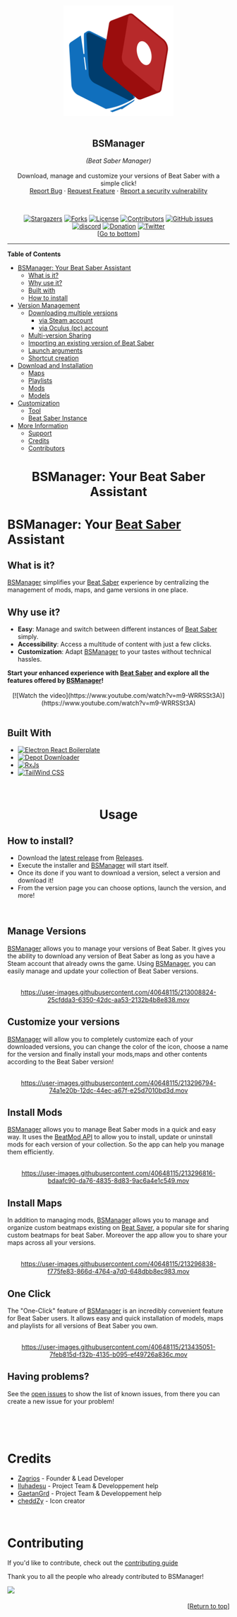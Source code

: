 <a name="readme-top"></a>

<!-- PROJECT SHIELDS -->
<!--
*** I'm using markdown "reference style" links for readability.
*** Reference links are enclosed in brackets [ ] instead of parentheses ( ).
*** See the bottom of this document for the declaration of the reference variables
*** for contributors-url, forks-url, etc. This is an optional, concise syntax you may use.
*** https://www.markdownguide.org/basic-syntax/#reference-style-links
-->

<!------------------------>
<!--       COVER          >
<!------------------------>
<div align="center">
    <a href="https://github.com/Zagrios/bs-manager">
        <img src="resources/readme/icon.svg" alt="Logo" width="250" height="250">
    </a>
    <br><br>
    <h2><b>BSManager</b></h2>
    <i>(Beat Saber Manager)</i>
    <br><br>
    <span>
        Download, manage and customize your versions of Beat Saber with a simple click!
    </span>
    <br>
    <span>
        <a href="https://github.com/Zagrios/bs-manager/issues/new?assignees=Zagrios&labels=bug&template=-bug--bug-report.md&title=%5BBUG%5D+%3A+">Report Bug</a> 
        ·
        <a href="https://github.com/Zagrios/bs-manager/issues/new?assignees=Zagrios&labels=enhancement&template=-feat---feature-request.md&title=%5BFEAT.%5D+%3A+">Request Feature</a>
        ·
        <a href="https://github.com/Zagrios/bs-manager/security/policy">Report a security vulnerability</a>
    </span>
</div>

## <!-- BADGES -->

<br>
<div align="center" >
    <a href="https://github.com/Zagrios/bs-manager/stargazers"><img src ="https://img.shields.io/github/stars/Zagrios/bs-manager?style=for-the-badge" alt="Stargazers"/></a>
    <a href="https://github.com/Zagrios/bs-manager/network/members"><img src ="https://img.shields.io/github/forks/Zagrios/bs-manager?style=for-the-badge" alt="Forks"/></a>
    <a href="https://github.com/Zagrios/bs-manager/blob/master/LICENSE"><img src ="https://img.shields.io/github/license/Zagrios/bs-manager?style=for-the-badge" alt="License"/></a>
    <a href="https://github.com/Zagrios/bs-manager/graphs/contributors"><img src ="https://img.shields.io/github/contributors/Zagrios/bs-manager?style=for-the-badge" alt="Contributors"/></a>
    <a href="https://github.com/Zagrios/bs-manager/issues"><img alt="GitHub issues" src="https://img.shields.io/github/issues/Zagrios/bs-manager?style=for-the-badge"></a>
    <br>
    <a href="https://discord.gg/uSqbHVpKdV"><img src ="https://img.shields.io/badge/-DISCORD-5865f2?style=for-the-badge&logo=discord&logoColor=ffffff" alt="discord"/></a>
    <a href="https://www.patreon.com/bsmanager"><img src ="https://img.shields.io/badge/-🥰%20Support%20BSM-EC4546?style=for-the-badge" alt="Donation"/></a>
    <a href="https://twitter.com/BSManager_"><img src ="https://img.shields.io/badge/-Twitter-F5F8FA?style=for-the-badge&logo=Twitter" alt="Twitter"/></a>
    <br>
    [<a href="#readme-bot">Go to bottom</a>]
</div>

---

<!-- TABLE OF CONTENTS -->

<b>Table of Contents</b>
<ul>
  <li><a href="#bsmanager-your-beat-saber-assistant">BSManager: Your Beat Saber Assistant</a>
    <ul>
      <li><a href="#what-is-it">What is it?</a></li>
      <li><a href="#why-use-it">Why use it?</a></li>
      <li><a href="#built-with">Built with</a></li>
      <li><a href="#how-to-install">How to install</a></li>
    </ul>
  </li>
  <li><a href="#version-management">Version Management</a>
    <ul>
      <li><a href="#downloading-multiple-versions">Downloading multiple versions</a>
        <ul>
          <li><a href="#via-steam">via Steam account</a></li>
          <li><a href="#via-oculus-coming-soon">via Oculus (pc) account</a></li>
        </ul>
      </li>
      <li><a href="#multi-version-sharing">Multi-version Sharing</a></li>
      <li><a href="#importing-an-existing-version-of-beat-saber">Importing an existing version of Beat Saber</a></li>
      <li><a href="#launch-arguments">Launch arguments</a></li>
      <li><a href="#shortcut-creation">Shortcut creation</a></li>
    </ul>
  </li>
  <li><a href="#download-and-installation">Download and Installation</a>
    <ul>
      <li><a href="#maps">Maps</a></li>
      <li><a href="#playlists">Playlists</a></li>
      <li><a href="#mods">Mods</a></li>
      <li><a href="#models">Models</a></li>
    </ul>
  </li>
  <li><a href="#customization">Customization</a>
    <ul>
      <li><a href="#tool">Tool</a></li>
      <li><a href="#beat-saber-instance">Beat Saber Instance</a></li>
    </ul>
  </li>
  <li><a href="#more-information">More Information</a>
    <ul>
      <li><a href="#support">Support</a></li>
      <li><a href="#credits">Credits</a></li>
      <li><a href="#contributors">Contributors</a></li>
    </ul>
  </li>
</ul>


<!-- ABOUT THE PROJECT -->
<div align="center">
    <h1> </h1>
    <h1><b>BSManager: Your Beat Saber Assistant</b></h1>
</div>
<div>
    <h1>BSManager: Your <a href="https://beatsaber.com/">Beat Saber</a> Assistant</h1>
<h2>What is it?</h2>
<p><a href="https://github.com/Zagrios/bs-manager">BSManager</a> simplifies your <a href="https://beatsaber.com/">Beat Saber</a> experience by centralizing the management of mods, maps, and game versions in one place.</p>
<h2>Why use it?</h2>
<ul>
    <li><strong>Easy</strong>: Manage and switch between different instances of <a href="https://beatsaber.com/">Beat Saber</a> simply.</li>
    <li><strong>Accessibility</strong>: Access a multitude of content with just a few clicks.</li>
    <li><strong>Customization</strong>: Adapt <a href="https://github.com/Zagrios/bs-manager">BSManager</a> to your tastes without technical hassles.</li>
</ul>
<b>Start your enhanced experience with <a href="https://beatsaber.com/">Beat Saber</a> and explore all the features offered by <a href="https://github.com/Zagrios/bs-manager">BSManager</a>!</b>

</div>
<br>
<div align="center">
    [![Watch the video](https://www.youtube.com/watch?v=m9-WRRSSt3A)](https://www.youtube.com/watch?v=m9-WRRSSt3A)
</div>
<br>

<!--BUILT WITH-->
<div>
    <h2><b>Built With</b></h2>
    <ul>
        <li>
            <a href="https://electron-react-boilerplate.js.org/"><img src="https://img.shields.io/badge/-Electron%20React%20Boilerplate-black?style=for-the-badge&logo=Electron" alt="Electron React Boilerplate"></a>
        </li>
        <li>
            <a href="https://github.com/SteamRE/DepotDownloader"><img src="https://img.shields.io/badge/-Depot%20Downloader-2a475e?style=for-the-badge&logo=steam" alt="Depot Downloader"></a>
        </li>
        <li>
            <a href="https://rxjs.dev/"><img src="https://img.shields.io/badge/-RxJs-purple?style=for-the-badge&logo=ReactiveX" alt="RxJs"></a>
        </li>
        <li>
            <a href="https://tailwindcss.com/"><img src="https://img.shields.io/badge/-Tailwind%20CSS-white?style=for-the-badge&logo=Tailwind%20CSS" alt="TailWind CSS"></a>
        </li>
    </ul>
</div>
<br>

<!--USAGE-->
<div align="center">
    <h1> </h1>
    <h1><b>Usage</b></h1>
</div>

<!--HOW TO INSTALL?-->
<div>
    <h2><b>How to install?</b></h2>
    <ul>
        <li>Download the <a href="https://github.com/Zagrios/bs-manager/releases/latest">latest release</a> from <a href="https://github.com/Zagrios/bs-manager/releases">Releases</a>.</li>
        <li>Execute the installer and <a href="../..">BSManager</a> will start itself.</li>
        <li>Once its done if you want to download a version, select a version and download it! </li>
        <li>From the version page you can choose options, launch the version, and more!</li>
</div>
<br>

<!--MANAGE VERSIONS-->
<div>
    <h2><b>Manage Versions</b></h2>
    <span>
        <a href="https://github.com/Zagrios/bs-manager">BSManager</a> allows you to manage your versions of Beat Saber. It gives you the ability to download any version of Beat Saber as long as you have a Steam account that already owns the game. Using <a href="https://github.com/Zagrios/bs-manager">BSManager</a>, you can easily manage and update your collection of Beat Saber versions.
    </span>
</div>
<br>
<div align="center">

https://user-images.githubusercontent.com/40648115/213008824-25cfdda3-6350-42dc-aa53-2132b4b8e838.mov

</div>

<!--CUSTOM UR VERSIONS-->
<div>
    <h2><b>Customize your versions</b></h2>
    <span>
        <a href="https://github.com/Zagrios/bs-manager">BSManager</a> will allow you to completely customize each of your downloaded  versions, you can change the color of the icon, choose a name for the version and finally install your mods,maps and other contents according to the Beat Saber version! 
    </span>
</div>
<br>
<div align="center">

https://user-images.githubusercontent.com/40648115/213296794-74a1e20b-12dc-44ec-a67f-e25d7010bd3d.mov

</div>

<!--INSTALL MODS-->
<div>
    <h2><b>Install Mods</b></h2>
    <span>
        <a href="https://github.com/Zagrios/bs-manager">BSManager</a> allows you to manage Beat Saber mods in a quick and easy way. It uses the <a href="https://beatmods.com/#/">BeatMod API</a> to allow you to install, update or uninstall mods for each version of your collection. So the app can help you manage them efficiently.
    </span>
</div>
<br>
<div align="center">

https://user-images.githubusercontent.com/40648115/213296816-bdaafc90-da76-4835-8d83-9ac6a4e1c549.mov

</div>

<!--INSTALL MAPS-->
<div>
    <h2><b>Install Maps</b></h2>
    <span>
        In addition to managing mods, <a href="https://github.com/Zagrios/bs-manager">BSManager</a> allows you to manage and organize custom beatmaps existing on <a href="https://beatsaver.com">Beat Saver</a>, a popular site for sharing custom beatmaps for beat Saber. Moreover the app allow you to share your maps across all your versions. 
    </span>
</div>
<br>
<div align="center">

https://user-images.githubusercontent.com/40648115/213296838-f775fe83-866d-4764-a7d0-648dbb8ec983.mov

</div>

<!--ONE CLICK-->
<div>
    <h2><b>One Click</b></h2>
    <span>
        The "One-Click" feature of <a href="https://github.com/Zagrios/bs-manager">BSManager</a> is an incredibly convenient feature for Beat Saber users. It allows easy and quick installation of models, maps and playlists for all versions of Beat Saber you own.
    </span>
</div>
<br>
<div align="center">

https://user-images.githubusercontent.com/40648115/213435051-7feb815d-f32b-4135-b095-ef49726a836c.mov

</div>

<!--HAVING PROBLEMS?-->
<div>
    <h2><b>Having problems?</b></h2>
    <span>
        See the <a href="https://github.com/Zagrios/bs-manager/issues">open issues</a> to show the list of known issues, from there you can create a new issue for your problem!  
    </span>
</div>

<br><br><br>

<!-- Credits -->
<div>
    <h1><b>Credits</b></h1>
    <ul>
        <li><a href="https://github.com/Zagrios">Zagrios</a> - Founder & Lead Developer</li>
        <li><a href="https://github.com/Iluhadesu">Iluhadesu</a> - Project Team & Developpement help</li>
        <li><a href="https://github.com/GaetanGrd">GaetanGrd</a> - Project Team & Developpement help</li>
        <li><a href="https://github.com/cheddZy">cheddZy</a> - Icon creator</li>
    </ul>
</div>

<!-- Contributing -->
<br>
<!--CONTRIBUTING-->
<div>
    <h1><b>Contributing</b></h1>
    <p>
        If you'd like to contribute, check out the <a href="https://github.com/Zagrios/bs-manager/blob/master/CONTRIBUTING.md">contributing guide</a>
    </p>
    <p>Thank you to all the people who already contributed to BSManager!</p>
    <div>
        <a href="https://github.com/Zagrios/bs-manager/graphs/contributors">
            <img src="https://contrib.rocks/image?repo=Zagrios/bs-manager" />
        </a>
    </div>
</div>
<br>

<div align="right">
    [<a href="#readme-top">Return to top</a>]
</div>

<h1> </h1>
<a name="readme-bot"></a>
